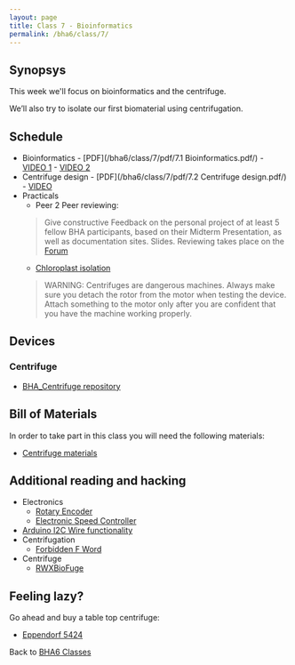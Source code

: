```yaml
---
layout: page
title: Class 7 - Bioinformatics
permalink: /bha6/class/7/
---
```


## Synopsys

This week we'll focus on bioinformatics and the centrifuge.

We’ll also try to isolate our first biomaterial using centrifugation.

## Schedule

* Bioinformatics - [PDF](/bha6/class/7/pdf/7.1 Bioinformatics.pdf/) - [VIDEO 1](https://vimeo.com/323427214) - [VIDEO 2](https://vimeo.com/323427631)
* Centrifuge design - [PDF](/bha6/class/7/pdf/7.2 Centrifuge design.pdf/) - [VIDEO](https://vimeo.com/323427966)
* Practicals
  * Peer 2 Peer reviewing:
  > Give constructive Feedback on the personal project of at least 5 fellow BHA participants, based on their Midterm Presentation, as well as documentation sites. Slides. Reviewing takes place on the [Forum](https://github.com/BioHackAcademy/Forum/issues/)
  * [Chloroplast isolation](/bha6/class/7/chloroplast-isolation/)
  > WARNING: Centrifuges are dangerous machines. Always make sure you detach the rotor from the motor when testing the device. Attach something to the motor only after you are confident that you have the machine working properly.


## Devices

### Centrifuge

* [BHA_Centrifuge repository](https://github.com/BioHackAcademy/BHA_Centrifuge)

## Bill of Materials

In order to take part in this class you will need the following materials:

* [Centrifuge materials](https://github.com/BioHackAcademy/BHA_Centrifuge/blob/master/BoM.md)

## Additional reading and hacking

* Electronics
  * [Rotary Encoder](http://bildr.org/2012/08/rotary-encoder-arduino/)
  * [Electronic Speed Controller](http://www.rctoys.com/pr/2006/12/11/choosing-the-right-electronic-speed-control-esc-for-your-electric-rc-airplane/)
* [Arduino I2C Wire functionality](http://www.arduino.cc/en/Reference/Wire)
* Centrifugation
  * [Forbidden F Word](http://www.physicsclassroom.com/class/circles/Lesson-1/The-Forbidden-F-Word)
* Centrifuge
  * [RWXBioFuge](https://github.com/PieterVanBoheemen/RWXBioFuge)

## Feeling lazy?

Go ahead and buy a table top centrifuge:

* [Eppendorf 5424](http://www.eppendorf.com/int/index.php?sitemap=2.1&action=products&contentid=1&catalognode=22420)

Back to [BHA6 Classes](/bha6/classes/)
